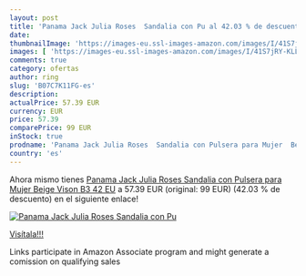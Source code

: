 ```yaml
---
layout: post
title: 'Panama Jack Julia Roses  Sandalia con Pu al 42.03 % de descuento'
date: 
thumbnailImage: 'https://images-eu.ssl-images-amazon.com/images/I/41S7jRY-KLL._SL200_.jpg'
images: [ 'https://images-eu.ssl-images-amazon.com/images/I/41S7jRY-KLL._SL200_.jpg' ]
comments: true
category: ofertas
author: ring
slug: 'B07C7K11FG-es'
description:
actualPrice: 57.39 EUR
currency: EUR
price: 57.39
comparePrice: 99 EUR
inStock: true
prodname: 'Panama Jack Julia Roses  Sandalia con Pulsera para Mujer  Beige  Vison B3   42 EU'
country: 'es'
---
```


Ahora mismo tienes [Panama Jack Julia Roses  Sandalia con Pulsera para Mujer  Beige  Vison B3   42 EU](https://www.amazon.es/dp/B07C7K11FG/?tag=tolees-21) a 57.39 EUR (original: 99 EUR) (42.03 %  de descuento) en el siguiente enlace!

[![Panama Jack Julia Roses  Sandalia con Pu](https://images-eu.ssl-images-amazon.com/images/I/41S7jRY-KLL._SL200_.jpg)](https://www.amazon.es/dp/B07C7K11FG/?tag=tolees-21)

[Visítala!!!](https://www.amazon.es/dp/B07C7K11FG/?tag=tolees-21)

Links participate in Amazon Associate program and might generate a comission on qualifying sales

